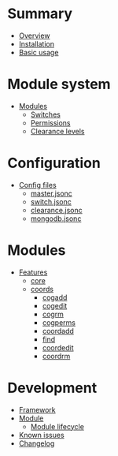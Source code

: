 # Summary

- [Overview](./overview.md)
- [Installation](./installation.md)
- [Basic usage](./basic-usage.md)

# Module system

- [Modules](./modules/index.md)
    - [Switches](./modules/switches.md)
    - [Permissions](./modules/permissions.md)
    - [Clearance levels](./modules/clearance.md)

# Configuration

- [Config files]()
    - [master.jsonc]()
    - [switch.jsonc]()
    - [clearance.jsonc]()
    - [mongodb.jsonc]()

# Modules

- [Features](./features/index.md)
    - [core]()
    - [coords](./features/coords/index.md)
        - [cogadd](./features/coords/cogadd.md)
        - [cogedit](./features/coords/cogedit.md)
        - [cogrm](./features/coords/cogrm.md)
        - [cogperms](./features/coords/cogperms.md)
        - [coordadd](./features/coords/coordadd.md)
        - [find](./features/coords/find.md)
        - [coordedit](./features/coords/coordedit.md)
        - [coordrm](./features/coords/coordrm.md)

# Development

- [Framework]()
- [Module]()
    - [Module lifecycle]()
- [Known issues](./issues.md)
- [Changelog](./changelog.md)
